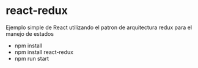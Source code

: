 # react-redux
Ejemplo simple de React utilizando el patron de arquitectura redux para el manejo de estados

- npm install
- npm install react-redux
- npm run start
